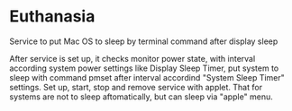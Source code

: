 # Euthanasia
Service to put Mac OS to sleep by terminal command after display sleep

After service is set up, it checks monitor power state, with interval according system power settings like Display Sleep Timer, put system to sleep with command pmset after interval accordind "System Sleep Timer" settings.
Set up, start, stop and remove service with applet. 
That for systems are not to sleep aftomatically, but can sleep via "apple" menu.
